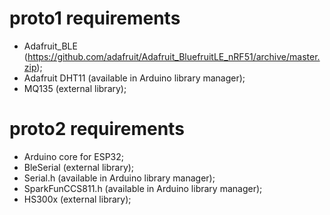 # proto1 requirements
* Adafruit_BLE (https://github.com/adafruit/Adafruit_BluefruitLE_nRF51/archive/master.zip);
* Adafruit DHT11 (available in Arduino library manager);
* MQ135 (external library);

# proto2 requirements
* Arduino core for ESP32;
* BleSerial (external library);
* Serial.h (available in Arduino library manager);
* SparkFunCCS811.h (available in Arduino library manager);
* HS300x (external library);